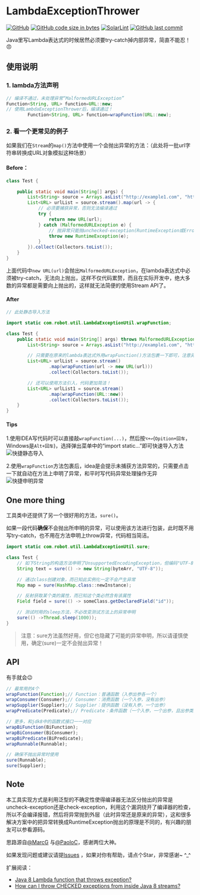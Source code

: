 # LambdaExceptionThrower

[![GitHub](https://img.shields.io/github/license/luo-zhan/Transformer)](http://opensource.org/licenses/apache-2-0)
[![GitHub code size in bytes](https://img.shields.io/github/languages/code-size/luo-zhan/LambdaExceptionThrower)]()
[![SolarLint](https://img.shields.io/badge/SolarLint-Perfect-gold)]()
[![GitHub last commit](https://img.shields.io/github/last-commit/luo-zhan/LambdaExceptionThrower?label=Last%20commit)]()

Java里写Lambda表达式的时候居然必须要try-catch掉内部异常，简直不能忍！😠

## 使用说明

### 1. lambda方法声明

```java
// 编译不通过，未处理异常“MalformedURLException”
Function<String, URL> function=URL::new;
// 使用LambdaExceptionThrower后，编译通过！
        Function<String, URL> function=wrapFunction(URL::new);
```
### 2. 看一个更常见的例子

如果我们在`Stream`的`map()`方法中使用一个会抛出异常的方法：（此处将一批url字符串转换成URL对象模拟这种场景）

#### Before：

```java
class Test {

    public static void main(String[] args) {
        List<String> source = Arrays.asList("http://example1.com", "http://example2.com", "http://example3.com");
        List<URL> urlList = source.stream().map(url -> {
            // 必须要捕获异常，否则无法编译通过
            try {
                return new URL(url);
            } catch (MalformedURLException e) {
                // 抛异常只能抛unchecked-exception(RuntimeException或Error)，或者处理掉异常不往上抛。
                throw new RuntimeException(e);
            }
        }).collect(Collectors.toList());
    }
}
```
上面代码中`new URL(url)`会抛出`MalformedURLException`，在lambda表达式中必须被try-catch，无法向上抛出，这样不仅代码累赘，而且在实际开发中，绝大多数的异常都是需要向上抛出的，这样就无法简便的使用Stream API了。

#### After

```java
// 此处静态导入方法

import static com.robot.util.LambdaExceptionUtil.wrapFunction;

class Test {
    public static void main(String[] args) throws MalformedURLException { // 注意这里增加了异常申明
        List<String> source = Arrays.asList("http://example1.com", "http://example2.com", "http://example3.com");

        // 只需要在原来的lambda表达式外用wrapFunction()方法包裹一下即可，注意异常已经被抛到了上层
        List<URL> urlList = source.stream()
                .map(wrapFunction(url -> new URL(url)))
                .collect(Collectors.toList());

        // 还可以使用方法引入，代码更加简洁！
        List<URL> urlList1 = source.stream()
                .map(wrapFunction(URL::new))
                .collect(Collectors.toList());
    }
}
```

#### Tips

1.使用IDEA写代码时可以直接敲`wrapFunction(...)`，然后按`⌥+↩︎`(`Opition+回车`，Windows是`Alt+回车`)，选择弹出菜单中的“import
static...”即可快速导入方法
![快捷静态导入](https://msb-edu-dev.oss-cn-beijing.aliyuncs.com/course/lambda2.png)

2.使用`wrapFunction`方法包裹后，idea是会提示未捕获方法异常的，只需要点击一下就自动在方法上申明了异常，和平时写代码异常处理操作无异
![快捷申明异常](https://msb-edu-dev.oss-cn-beijing.aliyuncs.com/course/lambda.png)

## One more thing

工具类中还提供了另一个很好用的方法，`sure()`。

如果一段代码**确保**不会抛出所申明的异常，可以使用该方法进行包装，此时既不用写try-catch，也不用在方法申明上throw异常，代码相当简洁。

```java
import static com.robot.util.LambdaExceptionUtil.sure;

class Test {
    // 如下String的构造方法申明了UnsupportedEncodingException，但编码"UTF-8"是必定不会抛异常的，使用sure(...)进行包装
    String text = sure(() -> new String(byteArr, "UTF-8"));

    // 通过class创建对象，而已知此实例化一定不会产生异常
    Map map = sure(HashMap.class::newInstance);

    // 反射获取某个类的属性，而已知这个类必然含有该属性
    Field field = sure(() -> someClass.getDeclaredField("id"));

    // 测试时用的sleep方法，不必改变测试方法上的异常申明
    sure(() ->Thread.sleep(1000));
}
```

> 注意：sure方法虽然好用，但它也隐藏了可能的异常申明，所以请谨慎使用，确定(sure)一定不会抛出异常！

## API

有手就会😉

```js
// 最常用的4个
wrapFunction(Function);// Function：普通函数（入参出参各一个）
wrapConsumer(Consumer);// Consumer：消费函数（一个入参，没有出参）
wrapSupplier(Supplier);// Supplier：提供函数（没有入参，一个出参）
wrapPredicate(Predicate);// Predicate：条件函数（一个入参，一个出参，且出参类型是boolean）

// 更多，和jdk8中的函数式接口一一对应
wrapBiFunction(BiFunction);
wrapBiConsumer(BiConsumer);
wrapBiPredicate(BiPredicate);
wrapRunnable(Runnable);

// 确保不抛出异常时使用
sure(Runnable);
sure(Supplier);

```

## Note

本工具实现方式是利用泛型的不确定性使得编译器无法区分抛出的异常是uncheck-exception还是check-exception，利用这个漏洞绕开了编译器的检查，所以不会编译报错，然后将异常抛到外层（此时异常还是原来的异常），这和很多解决方案中的把异常转换成RuntimeException抛出的原理是不同的，有兴趣的朋友可以参看源码。

思路源自[@MarcG](https://stackoverflow.com/users/3411681/marcg)
与[@PaoloC](https://stackoverflow.com/users/2365724/paoloc)，感谢两位大神。

如果发现问题或建议请提[Issues](https://github.com/Robot-L/LambdaExceptionThrower/issues)
，如果对你有帮助，请点个Star，非常感谢~ ^_^

扩展阅读：

- [Java 8 Lambda function that throws exception?](https://stackoverflow.com/questions/18198176/java-8-lambda-function-that-throws-exception)
- [How can I throw CHECKED exceptions from inside Java 8 streams?](https://stackoverflow.com/questions/27644361/how-can-i-throw-checked-exceptions-from-inside-java-8-streams)
